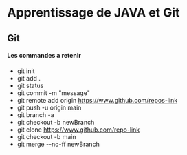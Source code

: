 # Apprentissage de JAVA et Git

## Git
#### Les commandes a retenir
- git init
- git add .
- git status
- git commit -m "message"
- git remote add origin https://www.github.com/repos-link
- git push -u origin main
- git branch -a
- git checkout -b newBranch
- git clone https://www.github.com/repo-link
- git checkout -b main 
- git merge --no-ff newBranch
